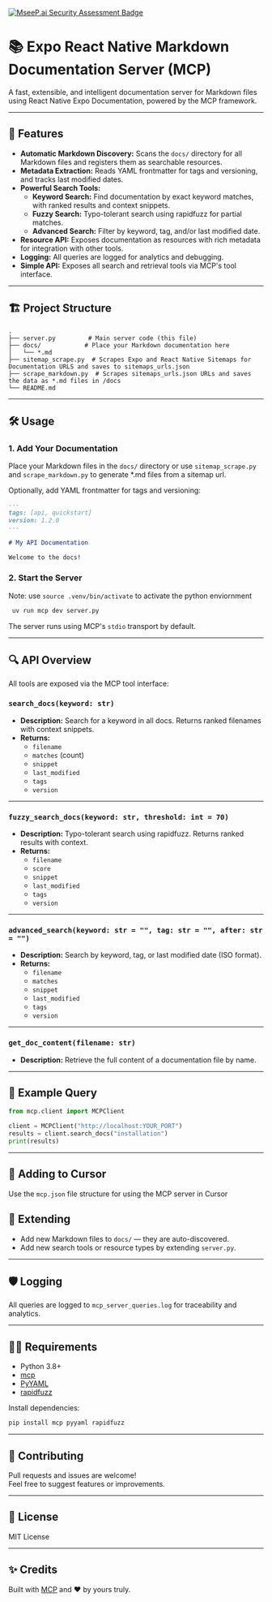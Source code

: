 [![MseeP.ai Security Assessment Badge](https://mseep.net/two-tailed_swallowtail_s0jdo4.jpg)](https://mseep.ai/app/jongan69-expo-react-native-fastmcp)

# 📚 Expo React Native Markdown Documentation Server (MCP)

A fast, extensible, and intelligent documentation server for Markdown files using React Native Expo Documentation, powered by the MCP framework.

---

## 🚀 Features

- **Automatic Markdown Discovery:** Scans the `docs/` directory for all Markdown files and registers them as searchable resources.
- **Metadata Extraction:** Reads YAML frontmatter for tags and versioning, and tracks last modified dates.
- **Powerful Search Tools:**
  - **Keyword Search:** Find documentation by exact keyword matches, with ranked results and context snippets.
  - **Fuzzy Search:** Typo-tolerant search using rapidfuzz for partial matches.
  - **Advanced Search:** Filter by keyword, tag, and/or last modified date.
- **Resource API:** Exposes documentation as resources with rich metadata for integration with other tools.
- **Logging:** All queries are logged for analytics and debugging.
- **Simple API:** Exposes all search and retrieval tools via MCP's tool interface.

---

## 🏗️ Project Structure

```
.
├── server.py         # Main server code (this file)
├── docs/            # Place your Markdown documentation here
│   └── *.md
├── sitemap_scrape.py  # Scrapes Expo and React Native Sitemaps for Documentation URLS and saves to sitemaps_urls.json
├── scrape_markdown.py  # Scrapes sitemaps_urls.json URLs and saves the data as *.md files in /docs
└── README.md
```

---

## 🛠️ Usage

### 1. Add Your Documentation

Place your Markdown files in the `docs/` directory or use `sitemap_scrape.py` and `scrape_markdown.py` to generate *.md files from a sitemap url.  

Optionally, add YAML frontmatter for tags and versioning:

```markdown
---
tags: [api, quickstart]
version: 1.2.0
---

# My API Documentation

Welcome to the docs!
```

### 2. Start the Server

Note: use `source .venv/bin/activate` to activate the python enviornment 

```bash
 uv run mcp dev server.py 
```

The server runs using MCP's `stdio` transport by default.

---

## 🔍 API Overview

All tools are exposed via the MCP tool interface:

### `search_docs(keyword: str)`

- **Description:** Search for a keyword in all docs. Returns ranked filenames with context snippets.
- **Returns:**
  - `filename`
  - `matches` (count)
  - `snippet`
  - `last_modified`
  - `tags`
  - `version`

---

### `fuzzy_search_docs(keyword: str, threshold: int = 70)`

- **Description:** Typo-tolerant search using rapidfuzz. Returns ranked results with context.
- **Returns:**
  - `filename`
  - `score`
  - `snippet`
  - `last_modified`
  - `tags`
  - `version`

---

### `advanced_search(keyword: str = "", tag: str = "", after: str = "")`

- **Description:** Search by keyword, tag, or last modified date (ISO format).
- **Returns:**
  - `filename`
  - `matches`
  - `snippet`
  - `last_modified`
  - `tags`
  - `version`

---

### `get_doc_content(filename: str)`

- **Description:** Retrieve the full content of a documentation file by name.

---

## 📝 Example Query

```python
from mcp.client import MCPClient

client = MCPClient("http://localhost:YOUR_PORT")
results = client.search_docs("installation")
print(results)
```

---

## 🍾 Adding to Cursor

Use the `mcp.json` file structure for using the MCP server in Cursor 

## 🧩 Extending

- Add new Markdown files to `docs/` — they are auto-discovered.
- Add new search tools or resource types by extending `server.py`.

---

## 🛡️ Logging

All queries are logged to `mcp_server_queries.log` for traceability and analytics.

---

## 🧑‍💻 Requirements

- Python 3.8+
- [mcp](https://github.com/multiprocessio/mcp)
- [PyYAML](https://pyyaml.org/)
- [rapidfuzz](https://github.com/maxbachmann/RapidFuzz)

Install dependencies:

```bash
pip install mcp pyyaml rapidfuzz
```

---

## 🤝 Contributing

Pull requests and issues are welcome!  
Feel free to suggest features or improvements.

---

## 📄 License

MIT License

---

## ✨ Credits

Built with [MCP](https://github.com/multiprocessio/mcp) and ❤️ by yours truly.
